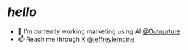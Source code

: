 
# _hello_

- 🔭 I’m currently working marketing using AI [@Outnurture](https://www.outnurture.com/)
- 📫 Reach me through X [@jeffreylemoine](https://x.com/jeffreylemoine)
